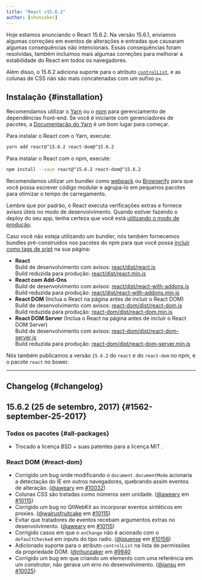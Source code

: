 ```yaml
---
title: "React v15.6.2"
author: [nhunzaker]
---
```


Hoje estamos anunciando o React 15.6.2. Na versão 15.6.1, enviamos algumas correções em eventos de alterações e entradas que causaram algumas consequências não intencionais. Essas consequências foram resolvidas, também incluímos mais algumas correções para melhorar a estabilidade do React em todos os navegadores.

Além disso, o 15.6.2 adiciona suporte para o atributo [`controlList`](https://developers.google.com/web/updates/2017/03/chrome-58-media-updates#controlslist), e as colunas de CSS não são mais concatenadas com um sufixo `px`.

## Instalação {#installation}

Recomendamos utilizar o [Yarn](https://yarnpkg.com/) ou o [npm](https://www.npmjs.com/) para gerenciamento de dependências front-end. Se você é iniciante com gerenciadores de pacotes, a [Documentação do Yarn](https://yarnpkg.com/en/docs/getting-started) é um bom lugar para começar.

Para instalar o React com o Yarn, execute:

```bash
yarn add react@^15.6.2 react-dom@^15.6.2
```

Para instalar o React com o npm, execute:

```bash
npm install --save react@^15.6.2 react-dom@^15.6.2
```

Recomendamos utilizar um bundler como [webpack](https://webpack.js.org/) ou [Browserify](http://browserify.org/) para que você possa escrever código modular e agrupa-lo em pequenos pacotes para otimizar o tempo de carregamento.

Lembre que por padrão, o React executa verificações extras e fornece avisos úteis no modo de desenvolvimento. Quando estiver fazendo o deploy do seu app, tenha certeza que você está [utilizando o modo de produção](/docs/optimizing-performance.html#use-the-production-build).

Caso você não esteja utilizando um bundler, nós também fornecemos bundles pré-construídos nos pacotes do npm para que você possa [incluir como tags de sript](/docs/installation.html#using-a-cdn) na sua página:

* **React**<br/>
  Build de desenvolvimento com avisos: [react/dist/react.js](https://unpkg.com/react@15.6.2/dist/react.js)<br/>
  Build reduzida para produção: [react/dist/react.min.js](https://unpkg.com/react@15.6.2/dist/react.min.js)<br/>
* **React com Add-Ons**<br/>
  Build de desenvolvimento com avisos: [react/dist/react-with-addons.js](https://unpkg.com/react@15.6.2/dist/react-with-addons.js)<br/>
  Build reduzida para produção: [react/dist/react-with-addons.min.js](https://unpkg.com/react@15.6.2/dist/react-with-addons.min.js)<br/>
* **React DOM** (Inclua o React na página antes de incluir o React DOM)<br/>
  Build de desenvolvimento com avisos: [react-dom/dist/react-dom.js](https://unpkg.com/react-dom@15.6.2/dist/react-dom.js)<br/>
  Build reduzida para produção: [react-dom/dist/react-dom.min.js](https://unpkg.com/react-dom@15.6.2/dist/react-dom.min.js)<br/>
* **React DOM Server** (Inclua o React na página antes de incluir o React DOM Server)<br/>
  Build de desenvolvimento com avisos: [react-dom/dist/react-dom-server.js](https://unpkg.com/react-dom@15.6.2/dist/react-dom-server.js)<br/>
  Build reduzida para produção: [react-dom/dist/react-dom-server.min.js](https://unpkg.com/react-dom@15.6.2/dist/react-dom-server.min.js)<br/>

Nós também publicamos a versão `15.6.2` do `react` e do `react-dom` no npm, e o pacote `react` no bower.

---

## Changelog {#changelog}

## 15.6.2 (25 de setembro, 2017) {#1562-september-25-2017}

### Todos os pacotes {#all-packages}
* Trocado a licença BSD + suas patentes para a licença MIT .

### React DOM {#react-dom}

* Corrigido um bug onde modificando o `document.documentMode` acionaria a detectação do IE em outros navegadores, quebrando assim eventos de alteração. ([@aweary](https://github.com/aweary) em [#10032](https://github.com/facebook/react/pull/10032))
* Colunas CSS são tratadas como números sem unidade. ([@aweary](https://github.com/aweary) em [#10115](https://github.com/facebook/react/pull/10115))
* Corrigido um bug no QtWebKit ao incorporar eventos sintéticos em proxies.  ([@walrusfruitcake](https://github.com/walrusfruitcake) em [#10115](https://github.com/facebook/react/pull/10011))
* Evitar que tratadores de eventos recebam argumentos extras no desenvolvimento. ([@aweary](https://github.com/aweary) em [#10115](https://github.com/facebook/react/pull/8363))
* Corrigido casos em que o `onChange` não é acionado com o `defaultChecked` em inputs do tipo radio. ([@jquense](https://github.com/jquense) em [#10156](https://github.com/facebook/react/pull/10156))
* Adicionado suporte para o atributo `controlList` na lista de permissões da propriedade DOM. ([@nhunzaker](https://github.com/nhunzaker) em [#9940](https://github.com/facebook/react/pull/9940)
* Corrigido um bug em que criando um elemento com uma referência em um construtor, não gerava um erro no desenvolvimento. ([@iansu](https://github.com/iansu) em [#10025](https://github.com/facebook/react/pull/10025))
